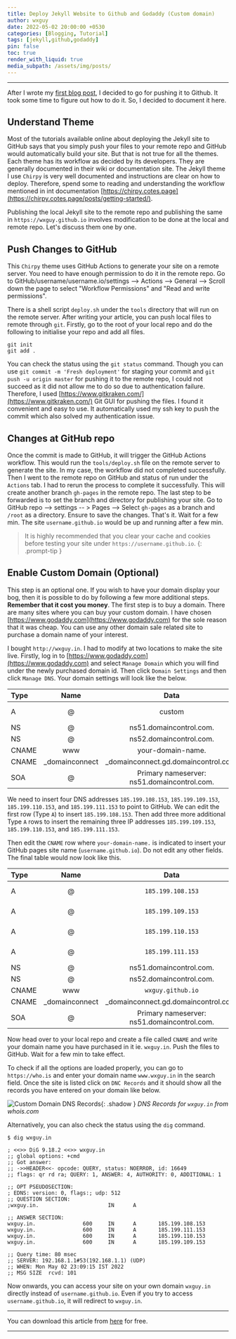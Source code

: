 ```yaml
---
title: Deploy Jekyll Website to Github and Godaddy (Custom domain)
author: wxguy
date: 2022-05-02 20:00:00 +0530
categories: [Blogging, Tutorial]
tags: [jekyll,github,godaddy]
pin: false
toc: true
render_with_liquid: true
media_subpath: /assets/img/posts/
---
```


-------

After I wrote my [first blog post](https://wxguy.github.io/posts/creating-personal-blog-powered-by-github-jekyll-and-asciidoc-for-free/), I decided to go for pushing it to Github. It took some time to figure out how to do it. So, I decided to document it here. 

## Understand Theme

Most of the tutorials available online about deploying the Jekyll site to GitHub says that you simply push your files to your remote repo and GitHub would automatically build your site. But that is not true for all the themes. Each theme has its workflow as decided by its developers. They are generally documented in their wiki or documentation site. The Jekyll theme I use `Chirpy` is very well documented and instructions are clear on how to deploy. Therefore, spend some to reading and understanding the workflow mentioned in int documentation [https://chirpy.cotes.page](https://chirpy.cotes.page/posts/getting-started/). 

Publishing the local Jekyll site to the remote repo and publishing the same in `https://wxguy.github.io` involves modification to be done at the local and remote repo. Let's discuss them one by one.

## Push Changes to GitHub

This `Chirpy` theme uses GitHub Actions to generate your site on a remote server. You need to have enough permission to do it in the remote repo. Go to GitHub/username/username.io/settings --> Actions --> General --> Scroll down the page to select "Workflow Permissions" and "Read and write permissions".

There is a shell script `deploy.sh` under the `tools` directory that will run on the remote server. After writing your article, you can push local files to remote through `git`. Firstly, go to the root of your local repo and do the following to initialise your repo and add all files.

```console
git init
git add .
```
You can check the status using the `git status` command. Though you can use `git commit -m 'Fresh deployment'` for staging your commit and `git push -u origin master` for pushing it to the remote repo, I could not succeed as it did not allow me to do so due to authentication failure. Therefore, I used [https://www.gitkraken.com/](https://www.gitkraken.com/) Git GUI for pushing the files. I found it convenient and easy to use. It automatically used my ssh key to push the commit which also solved my authentication issue.

## Changes at GitHub repo

Once the commit is made to GitHub, it will trigger the GitHub Actions workflow. This would run the `tools/deploy.sh` file on the remote server to generate the site. In my case, the workflow did not completed successfully. Then I went to the remote repo on GitHub and status of run under the `Actions` tab. I had to rerun the process to complete it successfully. This will create another branch `gh-pages` in the remote repo. The last step to be forwarded is to set the branch and directory for publishing your site. Go to GitHub repo --> settings -- > Pages --> Select `gh-pages` as a branch and `/root` as a directory. Ensure to save the changes. That's it. Wait for a few min. The site `username.github.io` would be up and running after a few min.

> It is highly recommended that you clear your cache and cookies before testing your site under `https://username.github.io`. 
{: .prompt-tip }

## Enable Custom Domain (Optional)

This step is an optional one. If you wish to have your domain display your bog, then it is possible to do by following a few more additional steps. **Remember that it cost you money**. The first step is to buy a domain. There are many sites where you can buy your custom domain. I have chosen [https://www.godaddy.com](https://www.godaddy.com) for the sole reason that it was cheap. You can use any other domain sale related site to purchase a domain name of your interest. 

I bought `http://wxguy.in`. I had to modify at two locations to make the site live. Firstly, log in to [https://www.godaddy.com](https://www.godaddy.com) and select `Manage Domain` which you will find under the newly purchased domain id. Then click `Domain Settings` and then click `Manage DNS`.  Your domain settings will look like the below.

| Type   |      Name     |  Data    |      TLL    |
|:-------|:-------------:|:--------:|:-----------:|
| A      |        @      | custom   | 600 seconds |
| NS     |        @      |ns51.domaincontrol.com. | 1 Hour |
| NS     |        @      |ns52.domaincontrol.com. | 1 Hour |
|CNAME   |      www      | your-domain-name. |  1 Hour |
|CNAME |  _domainconnect |  _domainconnect.gd.domaincontrol.com. | 1 Hour |
|SOA |  @ | Primary nameserver: ns51.domaincontrol.com.  | 1 Hour |

We need to insert four DNS addresses `185.199.108.153`, `185.199.109.153`, `185.199.110.153`, and `185.199.111.153` to point to GitHub. We can edit the first row (Type `A`) to insert  `185.199.108.153`. Then add three more additional Type `A` rows to insert the remaining three IP addresses `185.199.109.153`, `185.199.110.153`, and `185.199.111.153`.

Then edit the `CNAME` row where `your-domain-name.` is indicated to insert your GitHub pages site name (`username.github.io`). Do not edit any other fields. The final table would now look like this.

| Type   |      Name     |  Data    |      TLL    |
|:-------|:-------------:|:--------:|:-----------:|
| A      |        @      | `185.199.108.153`   | 600 seconds |
| A      |        @      | `185.199.109.153`   | 600 seconds |
| A      |        @      | `185.199.110.153`   | 600 seconds |
| A      |        @      | `185.199.111.153`   | 600 seconds |
| NS     |        @      |ns51.domaincontrol.com. | 1 Hour |
| NS     |        @      |ns52.domaincontrol.com. | 1 Hour |
|CNAME   |      www      | `wxguy.github.io` |  1 Hour |
|CNAME |  _domainconnect |  _domainconnect.gd.domaincontrol.com. | 1 Hour |
|SOA |  @ | Primary nameserver: ns51.domaincontrol.com.  | 1 Hour |


Now head over to your local repo and create a file called `CNAME` and write your domain name you have purchased in it ie. `wxguy.in`. Push the files to GitHub. Wait for a few min to take effect. 

To check if all the options are loaded properly, you can go to `https://who.is` and enter your domain name `www.wxguy.in` in the search field. Once the site is listed click on `DNC Records` and it should show all the records you have entered on your domain like below.

![Custom Domain DNS Records](whois-dns-record.png){: .shadow }
_DNS Records for `wxguy.in` from whois.com_

Alternatively, you can also check the status using the `dig` command.

```console
$ dig wxguy.in

; <<>> DiG 9.18.2 <<>> wxguy.in
;; global options: +cmd
;; Got answer:
;; ->>HEADER<<- opcode: QUERY, status: NOERROR, id: 16649
;; flags: qr rd ra; QUERY: 1, ANSWER: 4, AUTHORITY: 0, ADDITIONAL: 1

;; OPT PSEUDOSECTION:
; EDNS: version: 0, flags:; udp: 512
;; QUESTION SECTION:
;wxguy.in.                      IN      A

;; ANSWER SECTION:
wxguy.in.               600     IN      A       185.199.108.153
wxguy.in.               600     IN      A       185.199.111.153
wxguy.in.               600     IN      A       185.199.110.153
wxguy.in.               600     IN      A       185.199.109.153

;; Query time: 80 msec
;; SERVER: 192.168.1.1#53(192.168.1.1) (UDP)
;; WHEN: Mon May 02 23:09:15 IST 2022
;; MSG SIZE  rcvd: 101
```

Now onwards, you can access your site on your own domain `wxguy.in` directly instead of `username.github.io`. Even if you try to access `username.github.io`, it will redirect to `wxguy.in`.




------
You can download this article from [here](https://wxguy.github.io/assets/downloads/pdfs/2022-05-02-deploying-jekyll-blog-on-github.pdf) for free.

------

